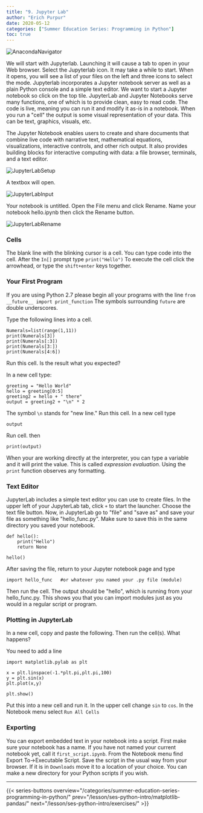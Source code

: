 ```yaml
---
title: "9. Jupyter Lab"
author: "Erich Purpur"
date: 2020-05-12
categories: ["Summer Education Series: Programming in Python"]
toc: true
---
```


![AnacondaNavigator](/images/python/AnacondaNavigator.png)

We will start with Jupyterlab.  Launching it will cause a tab to open in your Web browser. Select the Jupyterlab icon.  It may take a while to start.  When it opens, you will see a list of your files on the left and three icons to select the mode.  Jupyterlab incorporates a Jupyter notebook server as well as a plain Python console and a simple text editor.  We want to start a Jupyter notebook so click on the top tile. JupyterLab and Jupyter Notebooks serve many functions, one of which is to provide clean, easy to read code. The code is live, meaning you can run it and modify it as-is in a notebook. When you run a "cell" the output is some visual representation of your data. This can be text, graphics, visuals, etc. 

The Jupyter Notebook enables users to create and share documents that combine live code with narrative text, mathematical equations, visualizations, interactive controls, and other rich output. It also provides building blocks for interactive computing with data: a file browser, terminals, and a text editor.

![JupyterLabSetup](/images/python/JupyterLabSetup.png)

A textbox will open.

![JupyterLabInput](/images/python/JupyterLabInput.png)

Your notebook is untitled.  Open the File menu and click Rename.  Name your notebook hello.ipynb then click the Rename button.

![JupyterLabRename](/imags/python/JupyterLabRename.png)

### Cells

The blank line with the blinking cursor is a cell.  You can type code into the cell.  After the `In[]` prompt type `print("Hello")`
To execute the cell click the arrowhead, or type the `shift+enter` keys together.

### Your First Program

If you are using Python 2.7 please begin all your programs with the line
`from __future__ import print_function`
The symbols surrounding `future` are double underscores.

Type the following lines into a cell.

```
Numerals=list(range(1,11))
print(Numerals[3])
print(Numerals[:3])
print(Numerals[3:])
print(Numerals[4:6])
```

Run this cell.  Is the result what you expected?

In a new cell type:

```
greeting = "Hello World"
hello = greeting[0:5]
greeting2 = hello + " there"
output = greeting2 + "\n" * 2
```

The symbol `\n` stands for "new line."  Run this cell.  In a new cell type

```
output
```

Run cell.  then

```
print(output)
```

When your are working directly at the interpreter, you can type a variable and it will print the value.  This is called _expression evaluation_.  Using the `print` function observes any formatting.

### Text Editor

JupyterLab includes a simple text editor you can use to create files.  In the upper left of your JupyterLab tab, click `+` to start the launcher. Choose the text file button. Now, in JupyterLab go to "file" and "save as" and save your file as something like "hello_func.py". Make sure to save this in the same directory you saved your notebook.

```
def hello():
    print("Hello")
    return None
    
hello()
```

After saving the file, return to your Jupyter notebook page and type

```
import hello_func   #or whatever you named your .py file (module)
```

Then run the cell. The output should be "hello", which is running from your hello_func.py. This shows you that you can import modules just as you would in a regular script or program.

### Plotting in JupyterLab

In a new cell, copy and paste the following. Then run the cell(s).  What happens?

You need to add a line

```
import matplotlib.pylab as plt

x = plt.linspace(-1.*plt.pi,plt.pi,100)
y = plt.sin(x)
plt.plot(x,y)

plt.show()
```

Put this into a new cell and run it.  In the upper cell change `sin` to `cos`.  In the Notebook menu select `Run All Cells`

### Exporting

You can export embedded text in your notebook into a script.  First make sure your notebook has a name.  If you have not named your current notebook yet, call it `first_script.ipynb`.  From the Notebook menu find Export To->Executable Script.  Save the script in the usual way from your browser.  If it is in `Downloads` move it to a location of your choice.  You can make a new directory for your Python scripts if you wish.

---

{{< series-buttons overview="/categories/summer-education-series-programming-in-python/" prev="/lesson/ses-python-intro/matplotlib-pandas/" next="/lesson/ses-python-intro/exercises/" >}}
